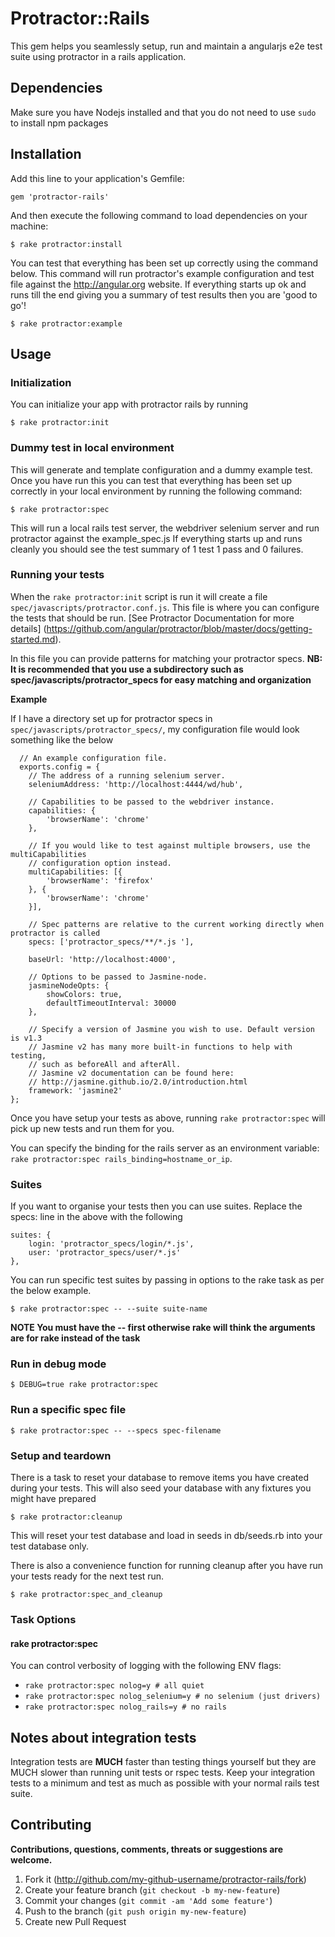 # Protractor::Rails

This gem helps you seamlessly setup, run and maintain a angularjs e2e test suite using protractor in a rails application.

## Dependencies

Make sure you have Nodejs installed and that you do not need to use `sudo` to install npm packages

## Installation

Add this line to your application's Gemfile:

    gem 'protractor-rails'

And then execute the following command to load dependencies on your machine:

    $ rake protractor:install


You can test that everything has been set up correctly using the command below.
This command will run protractor's example configuration and test file against the
http://angular.org website. If everything starts up ok and runs till the end giving you
a summary of test results then you are 'good to go'!

    $ rake protractor:example

## Usage

### Initialization

You can initialize your app with protractor rails by running

    $ rake protractor:init

### Dummy test in local environment

This will generate and template configuration and a dummy example test. Once you have run this you can test that
everything has been set up correctly in your local environment by running the following command:

    $ rake protractor:spec

This will run a local rails test server, the webdriver selenium server and run protractor against the example_spec.js
If everything starts up and runs cleanly you should see the test summary of 1 test 1 pass and 0 failures.

### Running your tests

When the `rake protractor:init` script is run it will create a file `spec/javascripts/protractor.conf.js`. This file is where you
can configure the tests that should be run. [See Protractor Documentation for more details] (https://github.com/angular/protractor/blob/master/docs/getting-started.md).

In this file you can provide patterns for matching your protractor specs. **NB: It is recommended that you use a subdirectory such as spec/javascripts/protractor_specs for easy matching and organization**

**Example**

If I have a directory set up for protractor specs in `spec/javascripts/protractor_specs/`, my configuration file would look something like the below

```
  // An example configuration file.
  exports.config = {
    // The address of a running selenium server.
    seleniumAddress: 'http://localhost:4444/wd/hub',

    // Capabilities to be passed to the webdriver instance.
    capabilities: {
        'browserName': 'chrome'
    },

    // If you would like to test against multiple browsers, use the multiCapabilities
    // configuration option instead.
    multiCapabilities: [{
        'browserName': 'firefox'
    }, {
        'browserName': 'chrome'
    }],

    // Spec patterns are relative to the current working directly when protractor is called
    specs: ['protractor_specs/**/*.js '],

    baseUrl: 'http://localhost:4000',

    // Options to be passed to Jasmine-node.
    jasmineNodeOpts: {
        showColors: true,
        defaultTimeoutInterval: 30000
    },

    // Specify a version of Jasmine you wish to use. Default version is v1.3
    // Jasmine v2 has many more built-in functions to help with testing,
    // such as beforeAll and afterAll.
    // Jasmine v2 documentation can be found here:
    // http://jasmine.github.io/2.0/introduction.html
    framework: 'jasmine2'
};

```

Once you have setup your tests as above, running `rake protractor:spec` will pick up new tests and run them for you.

You can specify the binding for the rails server as an environment variable: `rake protractor:spec rails_binding=hostname_or_ip`.

### Suites

If you want to organise your tests then you can use suites. Replace the specs: line in the above with the following

    suites: {
        login: 'protractor_specs/login/*.js',
        user: 'protractor_specs/user/*.js'
    },

You can run specific test suites by passing in options to the rake task as per the below example.

    $ rake protractor:spec -- --suite suite-name

**NOTE You must have the -- first otherwise rake will think the arguments are for rake instead of the task**

### Run in debug mode

    $ DEBUG=true rake protractor:spec


### Run a specific spec file

    $ rake protractor:spec -- --specs spec-filename

### Setup and teardown

There is a task to reset your database to remove items you have created during your tests. This will also seed your database with any fixtures you might have prepared

    $ rake protractor:cleanup

This will reset your test database and load in seeds in db/seeds.rb into your test database only.

There is also a convenience function for running cleanup after you have run your tests ready for the next test run.

    $ rake protractor:spec_and_cleanup

### Task Options

#### rake protractor:spec

You can control verbosity of logging with the following ENV flags:

*   `rake protractor:spec nolog=y # all quiet`
*   `rake protractor:spec nolog_selenium=y # no selenium (just drivers)`
*   `rake protractor:spec nolog_rails=y # no rails`

## Notes about integration tests

Integration tests are **MUCH** faster than testing things yourself but they are MUCH slower than running unit tests or
rspec tests. Keep your integration tests to a minimum and test as much as possible with your normal rails test suite.

## Contributing

**Contributions, questions, comments, threats or suggestions are welcome.**

1. Fork it (http://github.com/my-github-username/protractor-rails/fork)
2. Create your feature branch (`git checkout -b my-new-feature`)
3. Commit your changes (`git commit -am 'Add some feature'`)
4. Push to the branch (`git push origin my-new-feature`)
5. Create new Pull Request
